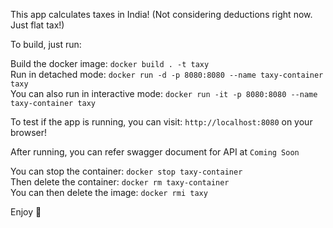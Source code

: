 This app calculates taxes in India! (Not considering deductions right now. Just flat tax!)  
  
To build, just run:  
  
  
Build the docker image: `docker build . -t taxy`  
Run in detached mode: `docker run -d -p 8080:8080 --name taxy-container taxy`  
You can also run in interactive mode: `docker run -it -p 8080:8080 --name taxy-container taxy`  
  
To test if the app is running, you can visit: `http://localhost:8080` on your browser!  
  
After running, you can refer swagger document for API at `Coming Soon`  

You can stop the container: `docker stop taxy-container`  
Then delete the container: `docker rm taxy-container`  
You can then delete the image: `docker rmi taxy`  
  
Enjoy 🙂  
